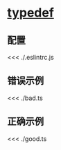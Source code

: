 # [typedef](https://typescript-eslint.io/rules/typedef)

## 配置

<<< ./.eslintrc.js

## 错误示例

<<< ./bad.ts

## 正确示例

<<< ./good.ts
